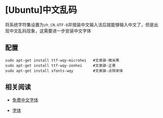 
# [Ubuntu]中文乱码

将系统字符集设置为`zh_CN.UTF-8`并按装中文输入法后就能够输入中文了，但是出现中文乱码现象，这需要进一步安装中文字体

## 配置

```
sudo apt-get install ttf-wqy-microhei   #文泉驿-微米黑
sudo apt-get install ttf-wqy-zenhei     #文泉驿-正黑
sudo apt-get install xfonts-wqy         #文泉驿-点阵宋体
```

## 相关阅读

* [免费中文字体](https://wiki.ubuntu.org.cn/免费中文字体)

* [字体](https://wiki.ubuntu.org.cn/字体#.E8.8E.B7.E5.8F.96.E5.AD.97.E4.BD.93)
